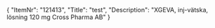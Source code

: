 {
  "ItemNr": "121413",
  "Title": "test",
  "Description": "XGEVA, inj-vätska, lösning 120 mg Cross Pharma AB"
}